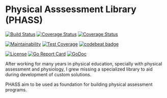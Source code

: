 # Physical Asssessment Library (PHASS)

[![Build Status](https://travis-ci.org/joaodubas/phass.png?branch=master)](https://travis-ci.org/joaodubas/phass)
[![Coverage Status](https://codecov.io/gh/joaodubas/phass/branch/master/graph/badge.svg)](https://codecov.io/gh/joaodubas/phass)
[![Coverage Status](https://coveralls.io/repos/github/joaodubas/phass/badge.svg?branch=master)](https://coveralls.io/github/joaodubas/phass?master)

[![Maintainability](https://api.codeclimate.com/v1/badges/ccb225538153a04e3bbe/maintainability)](https://codeclimate.com/github/joaodubas/phass/maintainability)
[![Test Coverage](https://api.codeclimate.com/v1/badges/ccb225538153a04e3bbe/test_coverage)](https://codeclimate.com/github/joaodubas/phass/test_coverage)
[![codebeat badge](https://codebeat.co/badges/acc0b8e8-a2db-4d02-af6a-eccbb8ae91f6)](https://codebeat.co/projects/github-com-joaodubas-phass-master)

[![License](https://img.shields.io/github/license/mashape/apistatus.svg)](https://github.com/joaodubas/phass/blob/master/LICENSE)
[![Go Report Card](https://goreportcard.com/badge/github.com/joaodubas/phass)](https://goreportcard.com/report/github.com/joaodubas/phass)
[![GoDoc](https://godoc.org/github.com/joaodubas/phass?status.svg)](https://godoc.org/github.com/joaodubas/phass)

After working for many years in physical education, specially with physical
assessment and physiology, I grew missing a specialized library to aid during
development of custom solutions.

PHASS aim to be used as foundation for building physical assessment programs.
